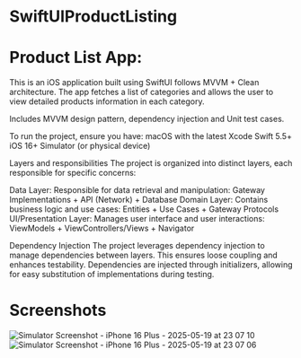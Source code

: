 # SwiftUIProductListing

# Product List App:

This is an iOS application built using SwiftUI follows MVVM + Clean architecture. The app fetches a list of categories and allows the user to view detailed products information in each category.

Includes MVVM design pattern, dependency injection and Unit test cases.

To run the project, ensure you have: macOS with the latest Xcode Swift 5.5+ iOS 16+ Simulator (or physical device)

Layers and responsibilities The project is organized into distinct layers, each responsible for specific concerns:

Data Layer: Responsible for data retrieval and manipulation: Gateway Implementations + API (Network) + Database
Domain Layer: Contains business logic and use cases: Entities + Use Cases + Gateway Protocols
UI/Presentation Layer: Manages user interface and user interactions: ViewModels + ViewControllers/Views + Navigator

Dependency Injection The project leverages dependency injection to manage dependencies between layers. This ensures loose coupling and enhances testability. Dependencies are injected through initializers, allowing for easy substitution of implementations during testing.

# Screenshots

![Simulator Screenshot - iPhone 16 Plus - 2025-05-19 at 23 07 10](https://github.com/user-attachments/assets/c174f632-0a63-48c9-a013-e150e8b03899)
![Simulator Screenshot - iPhone 16 Plus - 2025-05-19 at 23 07 06](https://github.com/user-attachments/assets/b2f234e9-49ce-49a6-8bd9-b4be22dafd77)
